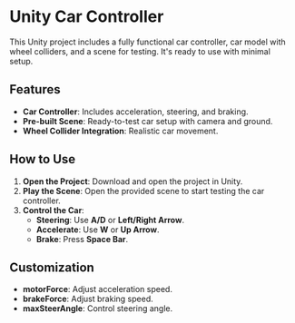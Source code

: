 # Unity Car Controller 

This Unity project includes a fully functional car controller, car model with wheel colliders, and a scene for testing. It's ready to use with minimal setup.

## Features

- **Car Controller**: Includes acceleration, steering, and braking.
- **Pre-built Scene**: Ready-to-test car setup with camera and ground.
- **Wheel Collider Integration**: Realistic car movement.

## How to Use

1. **Open the Project**: Download and open the project in Unity.
2. **Play the Scene**: Open the provided scene to start testing the car controller.
3. **Control the Car**:
   - **Steering**: Use **A/D** or **Left/Right Arrow**.
   - **Accelerate**: Use **W** or **Up Arrow**.
   - **Brake**: Press **Space Bar**.

## Customization

- **motorForce**: Adjust acceleration speed.
- **brakeForce**: Adjust braking speed.
- **maxSteerAngle**: Control steering angle.
